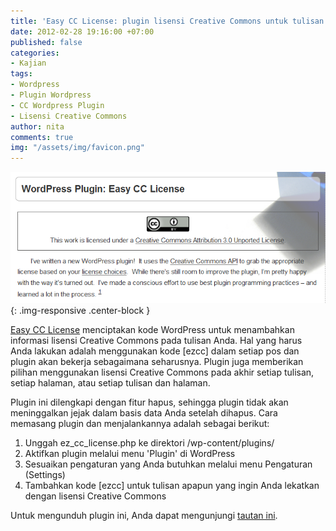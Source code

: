 ```yaml
---
title: 'Easy CC License: plugin lisensi Creative Commons untuk tulisan di WordPress'
date: 2012-02-28 19:16:00 +07:00
published: false
categories:
- Kajian
tags:
- Wordpress
- Plugin Wordpress
- CC Wordpress Plugin
- Lisensi Creative Commons
author: nita
comments: true
img: "/assets/img/favicon.png"
---
```


![screenshot-1.png](/uploads/screenshot-1.png){: .img-responsive .center-block }

[Easy CC License](http://wordpress.org/extend/plugins/easy-cc-license/) menciptakan kode WordPress untuk menambahkan informasi lisensi Creative Commons pada tulisan Anda. Hal yang harus Anda lakukan adalah menggunakan kode [ezcc] dalam setiap pos dan plugin akan bekerja sebagaimana seharusnya. Plugin juga memberikan pilihan menggunakan lisensi Creative Commons pada akhir setiap tulisan, setiap halaman, atau setiap tulisan dan halaman.

Plugin ini dilengkapi dengan fitur hapus, sehingga plugin tidak akan meninggalkan jejak dalam basis data Anda setelah dihapus. Cara memasang plugin dan menjalankannya adalah sebagai berikut:

1. Unggah ez_cc_license.php ke direktori /wp-content/plugins/
1. Aktifkan plugin melalui menu 'Plugin' di WordPress
1. Sesuaikan pengaturan yang Anda butuhkan melalui menu Pengaturan (Settings)
1. Tambahkan kode [ezcc] untuk tulisan apapun yang ingin Anda lekatkan dengan lisensi Creative Commons

Untuk mengunduh plugin ini, Anda dapat mengunjungi [tautan ini](http://downloads.wordpress.org/plugin/easy-cc-license.zip).
